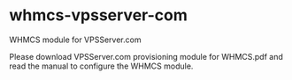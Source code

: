 # whmcs-vpsserver-com
WHMCS module for VPSServer.com


Please download VPSServer.com provisioning module for WHMCS.pdf and read the manual to configure the WHMCS module.
